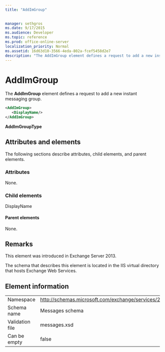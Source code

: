 ```yaml
---
title: "AddImGroup"
 
 
manager: sethgros
ms.date: 9/17/2015
ms.audience: Developer
ms.topic: reference
ms.prod: office-online-server
localization_priority: Normal
ms.assetid: 16d63d10-3566-4eda-802a-fcef5458d2e7
description: "The AddImGroup element defines a request to add a new instant messaging group."
---
```


# AddImGroup

The **AddImGroup** element defines a request to add a new instant messaging group. 
  
```XML
<AddImGroup>
   <DisplayName/>
</AddImGroup>
```

 **AddImGroupType**
## Attributes and elements

The following sections describe attributes, child elements, and parent elements.
  
### Attributes

None.
  
### Child elements

DisplayName
  
#### Parent elements

None.
  
## Remarks

This element was introduced in Exchange Server 2013.
  
The schema that describes this element is located in the IIS virtual directory that hosts Exchange Web Services.
  
## Element information

|||
|:-----|:-----|
|Namespace  <br/> |http://schemas.microsoft.com/exchange/services/2006/messages  <br/> |
|Schema name  <br/> |Messages schema  <br/> |
|Validation file  <br/> |messages.xsd  <br/> |
|Can be empty  <br/> |false  <br/> |
   

